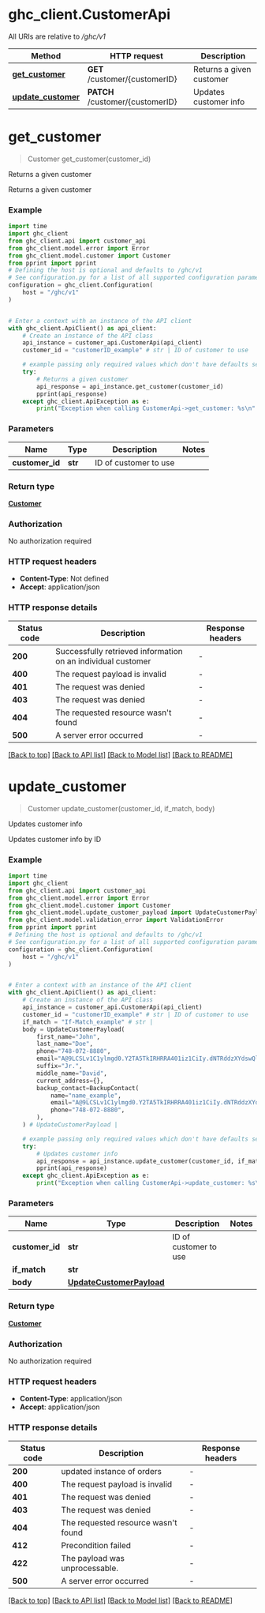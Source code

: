 # ghc_client.CustomerApi

All URIs are relative to */ghc/v1*

Method | HTTP request | Description
------------- | ------------- | -------------
[**get_customer**](CustomerApi.md#get_customer) | **GET** /customer/{customerID} | Returns a given customer
[**update_customer**](CustomerApi.md#update_customer) | **PATCH** /customer/{customerID} | Updates customer info


# **get_customer**
> Customer get_customer(customer_id)

Returns a given customer

Returns a given customer

### Example


```python
import time
import ghc_client
from ghc_client.api import customer_api
from ghc_client.model.error import Error
from ghc_client.model.customer import Customer
from pprint import pprint
# Defining the host is optional and defaults to /ghc/v1
# See configuration.py for a list of all supported configuration parameters.
configuration = ghc_client.Configuration(
    host = "/ghc/v1"
)


# Enter a context with an instance of the API client
with ghc_client.ApiClient() as api_client:
    # Create an instance of the API class
    api_instance = customer_api.CustomerApi(api_client)
    customer_id = "customerID_example" # str | ID of customer to use

    # example passing only required values which don't have defaults set
    try:
        # Returns a given customer
        api_response = api_instance.get_customer(customer_id)
        pprint(api_response)
    except ghc_client.ApiException as e:
        print("Exception when calling CustomerApi->get_customer: %s\n" % e)
```


### Parameters

Name | Type | Description  | Notes
------------- | ------------- | ------------- | -------------
 **customer_id** | **str**| ID of customer to use |

### Return type

[**Customer**](Customer.md)

### Authorization

No authorization required

### HTTP request headers

 - **Content-Type**: Not defined
 - **Accept**: application/json


### HTTP response details

| Status code | Description | Response headers |
|-------------|-------------|------------------|
**200** | Successfully retrieved information on an individual customer |  -  |
**400** | The request payload is invalid |  -  |
**401** | The request was denied |  -  |
**403** | The request was denied |  -  |
**404** | The requested resource wasn&#39;t found |  -  |
**500** | A server error occurred |  -  |

[[Back to top]](#) [[Back to API list]](../README.md#documentation-for-api-endpoints) [[Back to Model list]](../README.md#documentation-for-models) [[Back to README]](../README.md)

# **update_customer**
> Customer update_customer(customer_id, if_match, body)

Updates customer info

Updates customer info by ID

### Example


```python
import time
import ghc_client
from ghc_client.api import customer_api
from ghc_client.model.error import Error
from ghc_client.model.customer import Customer
from ghc_client.model.update_customer_payload import UpdateCustomerPayload
from ghc_client.model.validation_error import ValidationError
from pprint import pprint
# Defining the host is optional and defaults to /ghc/v1
# See configuration.py for a list of all supported configuration parameters.
configuration = ghc_client.Configuration(
    host = "/ghc/v1"
)


# Enter a context with an instance of the API client
with ghc_client.ApiClient() as api_client:
    # Create an instance of the API class
    api_instance = customer_api.CustomerApi(api_client)
    customer_id = "customerID_example" # str | ID of customer to use
    if_match = "If-Match_example" # str | 
    body = UpdateCustomerPayload(
        first_name="John",
        last_name="Doe",
        phone="748-072-8880",
        email="A@9LCSLv1C1ylmgd0.Y2TA5TkIRHRRA401iz1CiIy.dNTRddzXYdswQltRTtwKQzBuNJxBelKTmfIQcBkWgeAShmXXoTaDzlkczbtHjkljEhQVqeWYqqMQZlEQb",
        suffix="Jr.",
        middle_name="David",
        current_address={},
        backup_contact=BackupContact(
            name="name_example",
            email="A@9LCSLv1C1ylmgd0.Y2TA5TkIRHRRA401iz1CiIy.dNTRddzXYdswQltRTtwKQzBuNJxBelKTmfIQcBkWgeAShmXXoTaDzlkczbtHjkljEhQVqeWYqqMQZlEQb",
            phone="748-072-8880",
        ),
    ) # UpdateCustomerPayload | 

    # example passing only required values which don't have defaults set
    try:
        # Updates customer info
        api_response = api_instance.update_customer(customer_id, if_match, body)
        pprint(api_response)
    except ghc_client.ApiException as e:
        print("Exception when calling CustomerApi->update_customer: %s\n" % e)
```


### Parameters

Name | Type | Description  | Notes
------------- | ------------- | ------------- | -------------
 **customer_id** | **str**| ID of customer to use |
 **if_match** | **str**|  |
 **body** | [**UpdateCustomerPayload**](UpdateCustomerPayload.md)|  |

### Return type

[**Customer**](Customer.md)

### Authorization

No authorization required

### HTTP request headers

 - **Content-Type**: application/json
 - **Accept**: application/json


### HTTP response details

| Status code | Description | Response headers |
|-------------|-------------|------------------|
**200** | updated instance of orders |  -  |
**400** | The request payload is invalid |  -  |
**401** | The request was denied |  -  |
**403** | The request was denied |  -  |
**404** | The requested resource wasn&#39;t found |  -  |
**412** | Precondition failed |  -  |
**422** | The payload was unprocessable. |  -  |
**500** | A server error occurred |  -  |

[[Back to top]](#) [[Back to API list]](../README.md#documentation-for-api-endpoints) [[Back to Model list]](../README.md#documentation-for-models) [[Back to README]](../README.md)

